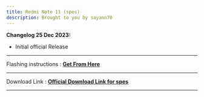 ```yaml
---
title: Redmi Note 11 (spes)
description: Brought to you by sayann70
---
```


<b>Changelog 25 Dec 2023:</b>
- Initial official Release

----
Flashing instructions : [**Get From Here**](spes_inst.md)

----
Download Link : [**Official Download Link for spes**](https://sourceforge.net/projects/projectmatrixx/files/Android-14/spes/)

----

